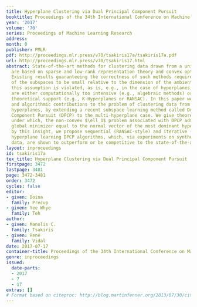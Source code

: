 ```yaml
---
title: Hyperplane Clustering via Dual Principal Component Pursuit
booktitle: Proceedings of the 34th International Conference on Machine Learning
year: '2017'
volume: '70'
series: Proceedings of Machine Learning Research
address: 
month: 0
publisher: PMLR
pdf: http://proceedings.mlr.press/v70/tsakiris17a/tsakiris17a.pdf
url: http://proceedings.mlr.press/v70/tsakiris17.html
abstract: State-of-the-art methods for clustering data drawn from a union of subspaces
  are based on sparse and low-rank representation theory and convex optimization algorithms.
  Existing results guaranteeing the correctness of such methods require the dimension
  of the subspaces to be small relative to the dimension of the ambient space. When
  this assumption is violated, as is, e.g., in the case of hyperplanes, existing methods
  are either computationally too intensive (e.g., algebraic methods) or lack sufficient
  theoretical support (e.g., K-Hyperplanes or RANSAC). In this paper we provide theoretical
  and algorithmic contributions to the problem of clustering data from a union of
  hyperplanes, by extending a recent subspace learning method called Dual Principal
  Component Pursuit (DPCP) to the multi-hyperplane case. We give theoretical guarantees
  under which, the non-convex $\ell_1$ problem associated with DPCP admits a unique
  global minimizer equal to the normal vector of the most dominant hyperplane. Inspired
  by this insight, we propose sequential (RANSAC-style) and iterative (K-Hyperplanes-style)
  hyperplane learning DPCP algorithms, which, via experiments on synthetic and real
  data, are shown to outperform or be competitive to the state-of-the-art.
layout: inproceedings
id: tsakiris17a
tex_title: Hyperplane Clustering via Dual Principal Component Pursuit
firstpage: 3472
lastpage: 3481
page: 3472-3481
order: 3472
cycles: false
editor:
- given: Doina
  family: Precup
- given: Yee Whye
  family: Teh
author:
- given: Manolis C.
  family: Tsakiris
- given: René
  family: Vidal
date: 2017-07-17
container-title: Proceedings of the 34th International Conference on Machine Learning
genre: inproceedings
issued:
  date-parts:
  - 2017
  - 7
  - 17
extras: []
# Format based on citeproc: http://blog.martinfenner.org/2013/07/30/citeproc-yaml-for-bibliographies/
---
```

